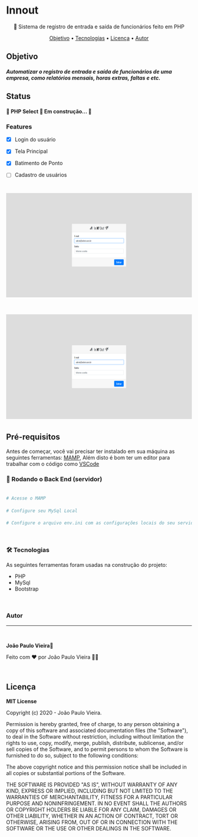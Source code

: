 # Innout
<p align="center"> 🚀 Sistema de registro de entrada e saída de funcionários feito em PHP</p>

<p align="center">
 <a href="#objetivo">Objetivo</a> •
 <a href="#tecnologias">Tecnologias</a> • 
 <a href="#licenc-a">Licença</a> • 
 <a href="#autor">Autor</a>
</p>

<div id="objetivo">
 <h2>Objetivo</h2>
<h5>Automatizar o registro de entrada e saída de funcionários de uma empresa, como relatórios mensais, horas extras, faltas e etc.<h5>
 </div>
 
 <h2>Status</h2>
     
 <h4> 
	🚧  PHP Select 🚀 Em construção...  🚧
</h4>

### Features

- [x] Login do usuário
- [x]  Tela Principal
- [x]  Batimento de Ponto
- [ ] Cadastro de usuários


<h1 align="center">
  <img alt="Login" title="#Login" src="./public/assets/screenshots/innout-login.png" />
</h1>

<h1 align="center">
  <img alt="Login" title="#Login" src="./public/assets/screenshots/innout-login.png" />
</h1>


## Pré-requisitos

Antes de começar, você vai precisar ter instalado em sua máquina as seguintes ferramentas:
[MAMP](https://www.mamp.info/en/windows/),  Além disto é bom ter um editor para trabalhar com o código como [VSCode](https://code.visualstudio.com/)

### 🎲 Rodando o Back End (servidor)

```bash

# Acesse o MAMP

# Configure seu MySql Local

# Configure o arquivo env.ini com as configurações locais do seu servidor mysql, como o host, user, password e database

```

<br>

### 🛠 Tecnologias

As seguintes ferramentas foram usadas na construção do projeto:

- PHP
- MySql
- Bootstrap

<br>

### Autor
---

 <img style="border-radius: 50%;" src="https://avatars0.githubusercontent.com/u/29737198?s=460&u=ee291d8e2af73d2411363317b8e8e33a2b07bdd8&v=4" width="100px;" alt=""/>

 <b>João Paulo Vieira</b>🚀
 
  
  
Feito com ❤️ por João Paulo Vieira 👋🏽 

<br>

 <h2>Licença</h2>

<b>MIT License</b>

Copyright (c) 2020 - João Paulo Vieira.

Permission is hereby granted, free of charge, to any person obtaining a copy
of this software and associated documentation files (the "Software"), to deal
in the Software without restriction, including without limitation the rights
to use, copy, modify, merge, publish, distribute, sublicense, and/or sell
copies of the Software, and to permit persons to whom the Software is
furnished to do so, subject to the following conditions:

The above copyright notice and this permission notice shall be included in all
copies or substantial portions of the Software.

THE SOFTWARE IS PROVIDED "AS IS", WITHOUT WARRANTY OF ANY KIND, EXPRESS OR
IMPLIED, INCLUDING BUT NOT LIMITED TO THE WARRANTIES OF MERCHANTABILITY,
FITNESS FOR A PARTICULAR PURPOSE AND NONINFRINGEMENT. IN NO EVENT SHALL THE
AUTHORS OR COPYRIGHT HOLDERS BE LIABLE FOR ANY CLAIM, DAMAGES OR OTHER
LIABILITY, WHETHER IN AN ACTION OF CONTRACT, TORT OR OTHERWISE, ARISING FROM,
OUT OF OR IN CONNECTION WITH THE SOFTWARE OR THE USE OR OTHER DEALINGS IN THE
SOFTWARE.

